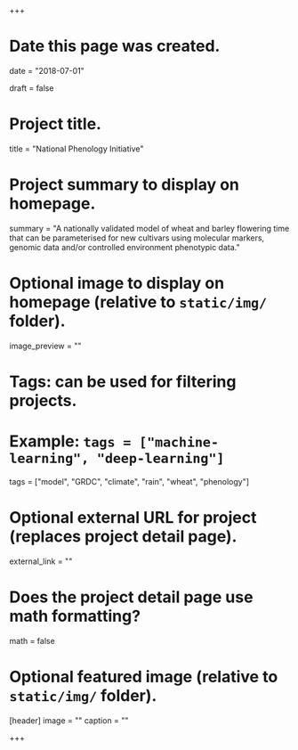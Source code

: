 +++
# Date this page was created.
date = "2018-07-01"

draft = false

# Project title.
title = "National Phenology Initiative"

# Project summary to display on homepage.
summary = "A nationally validated model of wheat and barley flowering time that can be parameterised for new cultivars using molecular markers, genomic data and/or controlled environment phenotypic data."

# Optional image to display on homepage (relative to `static/img/` folder).
image_preview = ""

# Tags: can be used for filtering projects.
# Example: `tags = ["machine-learning", "deep-learning"]`
tags = ["model", "GRDC", "climate", "rain", "wheat", "phenology"]

# Optional external URL for project (replaces project detail page).
external_link = ""

# Does the project detail page use math formatting?
math = false

# Optional featured image (relative to `static/img/` folder).
[header]
image = ""
caption = ""

+++

